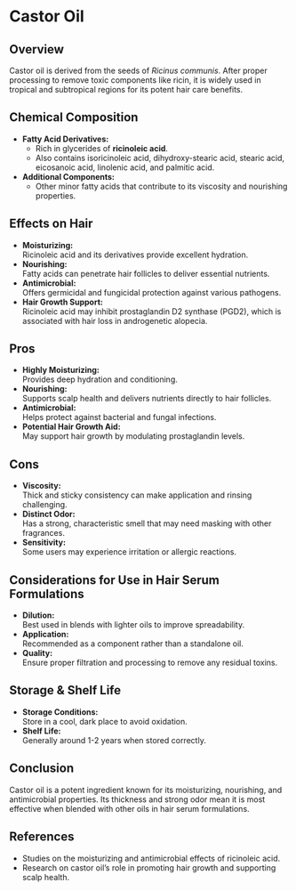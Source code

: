 # Castor Oil

## Overview
Castor oil is derived from the seeds of *Ricinus communis*. After proper processing to remove toxic components like ricin, it is widely used in tropical and subtropical regions for its potent hair care benefits.

## Chemical Composition
- **Fatty Acid Derivatives:**  
  - Rich in glycerides of **ricinoleic acid**.
  - Also contains isoricinoleic acid, dihydroxy-stearic acid, stearic acid, eicosanoic acid, linolenic acid, and palmitic acid.
- **Additional Components:**  
  - Other minor fatty acids that contribute to its viscosity and nourishing properties.

## Effects on Hair
- **Moisturizing:**  
  Ricinoleic acid and its derivatives provide excellent hydration.
- **Nourishing:**  
  Fatty acids can penetrate hair follicles to deliver essential nutrients.
- **Antimicrobial:**  
  Offers germicidal and fungicidal protection against various pathogens.
- **Hair Growth Support:**  
  Ricinoleic acid may inhibit prostaglandin D2 synthase (PGD2), which is associated with hair loss in androgenetic alopecia.

## Pros
- **Highly Moisturizing:**  
  Provides deep hydration and conditioning.
- **Nourishing:**  
  Supports scalp health and delivers nutrients directly to hair follicles.
- **Antimicrobial:**  
  Helps protect against bacterial and fungal infections.
- **Potential Hair Growth Aid:**  
  May support hair growth by modulating prostaglandin levels.

## Cons
- **Viscosity:**  
  Thick and sticky consistency can make application and rinsing challenging.
- **Distinct Odor:**  
  Has a strong, characteristic smell that may need masking with other fragrances.
- **Sensitivity:**  
  Some users may experience irritation or allergic reactions.

## Considerations for Use in Hair Serum Formulations
- **Dilution:**  
  Best used in blends with lighter oils to improve spreadability.
- **Application:**  
  Recommended as a component rather than a standalone oil.
- **Quality:**  
  Ensure proper filtration and processing to remove any residual toxins.

## Storage & Shelf Life
- **Storage Conditions:**  
  Store in a cool, dark place to avoid oxidation.
- **Shelf Life:**  
  Generally around 1-2 years when stored correctly.

## Conclusion
Castor oil is a potent ingredient known for its moisturizing, nourishing, and antimicrobial properties. Its thickness and strong odor mean it is most effective when blended with other oils in hair serum formulations.

## References
- Studies on the moisturizing and antimicrobial effects of ricinoleic acid.
- Research on castor oil’s role in promoting hair growth and supporting scalp health.

